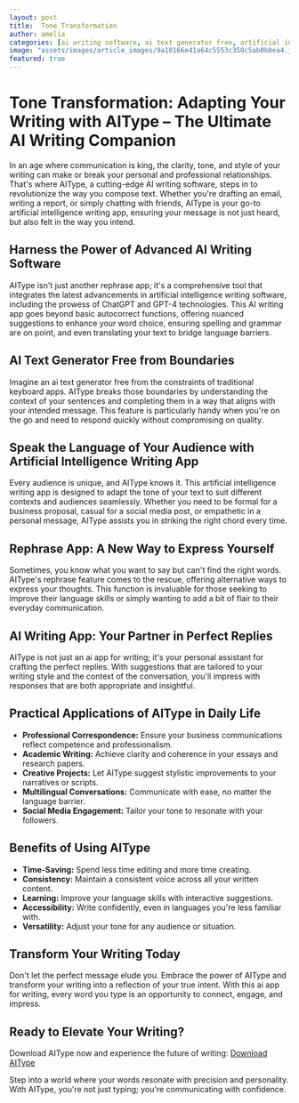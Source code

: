 ```yaml
---
layout: post
title:  Tone Transformation
author: amelia
categories: [ai writing software, ai text generator free, artificial intelligence writing software, artificial intelligence writing app, rephrase app, ai writing app, ai app for writing]
image: "assets/images/article_images/9a10166e41a64c5553c350c5ab0b8ea4.jpg"
featured: true
---
```


# Tone Transformation: Adapting Your Writing with AIType – The Ultimate AI Writing Companion

In an age where communication is king, the clarity, tone, and style of your writing can make or break your personal and professional relationships. That's where AIType, a cutting-edge AI writing software, steps in to revolutionize the way you compose text. Whether you're drafting an email, writing a report, or simply chatting with friends, AIType is your go-to artificial intelligence writing app, ensuring your message is not just heard, but also felt in the way you intend.

## Harness the Power of Advanced AI Writing Software

AIType isn't just another rephrase app; it's a comprehensive tool that integrates the latest advancements in artificial intelligence writing software, including the prowess of ChatGPT and GPT-4 technologies. This AI writing app goes beyond basic autocorrect functions, offering nuanced suggestions to enhance your word choice, ensuring spelling and grammar are on point, and even translating your text to bridge language barriers.

## AI Text Generator Free from Boundaries

Imagine an ai text generator free from the constraints of traditional keyboard apps. AIType breaks those boundaries by understanding the context of your sentences and completing them in a way that aligns with your intended message. This feature is particularly handy when you're on the go and need to respond quickly without compromising on quality.

## Speak the Language of Your Audience with Artificial Intelligence Writing App

Every audience is unique, and AIType knows it. This artificial intelligence writing app is designed to adapt the tone of your text to suit different contexts and audiences seamlessly. Whether you need to be formal for a business proposal, casual for a social media post, or empathetic in a personal message, AIType assists you in striking the right chord every time.

## Rephrase App: A New Way to Express Yourself

Sometimes, you know what you want to say but can't find the right words. AIType's rephrase feature comes to the rescue, offering alternative ways to express your thoughts. This function is invaluable for those seeking to improve their language skills or simply wanting to add a bit of flair to their everyday communication.

## AI Writing App: Your Partner in Perfect Replies

AIType is not just an ai app for writing; it's your personal assistant for crafting the perfect replies. With suggestions that are tailored to your writing style and the context of the conversation, you'll impress with responses that are both appropriate and insightful.

## Practical Applications of AIType in Daily Life

- **Professional Correspondence:** Ensure your business communications reflect competence and professionalism.
- **Academic Writing:** Achieve clarity and coherence in your essays and research papers.
- **Creative Projects:** Let AIType suggest stylistic improvements to your narratives or scripts.
- **Multilingual Conversations:** Communicate with ease, no matter the language barrier.
- **Social Media Engagement:** Tailor your tone to resonate with your followers.

## Benefits of Using AIType

- **Time-Saving:** Spend less time editing and more time creating.
- **Consistency:** Maintain a consistent voice across all your written content.
- **Learning:** Improve your language skills with interactive suggestions.
- **Accessibility:** Write confidently, even in languages you're less familiar with.
- **Versatility:** Adjust your tone for any audience or situation.

## Transform Your Writing Today

Don't let the perfect message elude you. Embrace the power of AIType and transform your writing into a reflection of your true intent. With this ai app for writing, every word you type is an opportunity to connect, engage, and impress.

## Ready to Elevate Your Writing?

Download AIType now and experience the future of writing: [Download AIType](https://apps.apple.com/us/app/aitype-grammar-check-keyboard/id6469163944)

Step into a world where your words resonate with precision and personality. With AIType, you're not just typing; you're communicating with confidence.